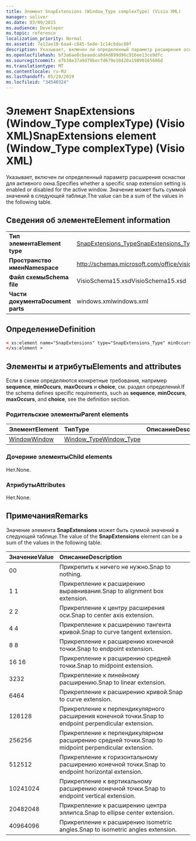 ```yaml
---
title: Элемент SnapExtensions (Window_Type complexType) (Visio XML)
manager: soliver
ms.date: 03/09/2015
ms.audience: Developer
ms.topic: reference
localization_priority: Normal
ms.assetid: 7a12ae10-6aa4-c845-5ede-1c14c6dac80f
description: Указывает, включен ли определенный параметр расширения оснастки для активного окна. Значение может быть суммой значений в следующей таблице.
ms.openlocfilehash: bf3a6ae8cbeaadca8d4d899d96c916ee13ce9dfc
ms.sourcegitcommit: e7b38e37a9d79becfd679e10420a19890165606d
ms.translationtype: MT
ms.contentlocale: ru-RU
ms.lasthandoff: 05/29/2019
ms.locfileid: "34540324"
---
```

# <a name="snapextensions-element-window_type-complextype-visio-xml"></a><span data-ttu-id="8037c-104">Элемент SnapExtensions (Window_Type complexType) (Visio XML)</span><span class="sxs-lookup"><span data-stu-id="8037c-104">SnapExtensions element (Window_Type complexType) (Visio XML)</span></span>

<span data-ttu-id="8037c-105">Указывает, включен ли определенный параметр расширения оснастки для активного окна.</span><span class="sxs-lookup"><span data-stu-id="8037c-105">Specifies whether a specific snap extension setting is enabled or disabled for the active window.</span></span> <span data-ttu-id="8037c-106">Значение может быть суммой значений в следующей таблице.</span><span class="sxs-lookup"><span data-stu-id="8037c-106">The value can be a sum of the values in the following table.</span></span>
  
## <a name="element-information"></a><span data-ttu-id="8037c-107">Сведения об элементе</span><span class="sxs-lookup"><span data-stu-id="8037c-107">Element information</span></span>

|||
|:-----|:-----|
|<span data-ttu-id="8037c-108">**Тип элемента**</span><span class="sxs-lookup"><span data-stu-id="8037c-108">**Element type**</span></span> <br/> |[<span data-ttu-id="8037c-109">SnapExtensions_Type</span><span class="sxs-lookup"><span data-stu-id="8037c-109">SnapExtensions_Type</span></span>](snapextensions_type-complextypevisio-xml.md) <br/> |
|<span data-ttu-id="8037c-110">**Пространство имен**</span><span class="sxs-lookup"><span data-stu-id="8037c-110">**Namespace**</span></span> <br/> |http://schemas.microsoft.com/office/visio/2012/main  <br/> |
|<span data-ttu-id="8037c-111">**Файл схемы**</span><span class="sxs-lookup"><span data-stu-id="8037c-111">**Schema file**</span></span> <br/> |<span data-ttu-id="8037c-112">VisioSchema15.xsd</span><span class="sxs-lookup"><span data-stu-id="8037c-112">VisioSchema15.xsd</span></span>  <br/> |
|<span data-ttu-id="8037c-113">**Части документа**</span><span class="sxs-lookup"><span data-stu-id="8037c-113">**Document parts**</span></span> <br/> |<span data-ttu-id="8037c-114">windows.xml</span><span class="sxs-lookup"><span data-stu-id="8037c-114">windows.xml</span></span>  <br/> |
   
## <a name="definition"></a><span data-ttu-id="8037c-115">Определение</span><span class="sxs-lookup"><span data-stu-id="8037c-115">Definition</span></span>

```XML
< xs:element name="SnapExtensions" type="SnapExtensions_Type" minOccurs="0" maxOccurs="1" >
</xs:element >
```

## <a name="elements-and-attributes"></a><span data-ttu-id="8037c-116">Элементы и атрибуты</span><span class="sxs-lookup"><span data-stu-id="8037c-116">Elements and attributes</span></span>

<span data-ttu-id="8037c-117">Если в схеме определяются конкретные требования, например **sequence**, **minOccurs**, **maxOccurs** и **choice**, см. раздел определений.</span><span class="sxs-lookup"><span data-stu-id="8037c-117">If the schema defines specific requirements, such as **sequence**, **minOccurs**, **maxOccurs**, and **choice**, see the definition section.</span></span> 
  
### <a name="parent-elements"></a><span data-ttu-id="8037c-118">Родительские элементы</span><span class="sxs-lookup"><span data-stu-id="8037c-118">Parent elements</span></span>

|<span data-ttu-id="8037c-119">**Элемент**</span><span class="sxs-lookup"><span data-stu-id="8037c-119">**Element**</span></span>|<span data-ttu-id="8037c-120">**Тип**</span><span class="sxs-lookup"><span data-stu-id="8037c-120">**Type**</span></span>|<span data-ttu-id="8037c-121">**Описание**</span><span class="sxs-lookup"><span data-stu-id="8037c-121">**Description**</span></span>|
|:-----|:-----|:-----|
|[<span data-ttu-id="8037c-122">Window</span><span class="sxs-lookup"><span data-stu-id="8037c-122">Window</span></span>](window-element-windows_type-complextypevisio-xml.md) <br/> |[<span data-ttu-id="8037c-123">Window_Type</span><span class="sxs-lookup"><span data-stu-id="8037c-123">Window_Type</span></span>](window_type-complextypevisio-xml.md) <br/> ||
   
### <a name="child-elements"></a><span data-ttu-id="8037c-124">Дочерние элементы</span><span class="sxs-lookup"><span data-stu-id="8037c-124">Child elements</span></span>

<span data-ttu-id="8037c-125">Нет.</span><span class="sxs-lookup"><span data-stu-id="8037c-125">None.</span></span>
  
### <a name="attributes"></a><span data-ttu-id="8037c-126">Атрибуты</span><span class="sxs-lookup"><span data-stu-id="8037c-126">Attributes</span></span>

<span data-ttu-id="8037c-127">Нет.</span><span class="sxs-lookup"><span data-stu-id="8037c-127">None.</span></span>
  
## <a name="remarks"></a><span data-ttu-id="8037c-128">Примечания</span><span class="sxs-lookup"><span data-stu-id="8037c-128">Remarks</span></span>

<span data-ttu-id="8037c-129">Значение элемента **SnapExtensions** может быть суммой значений в следующей таблице.</span><span class="sxs-lookup"><span data-stu-id="8037c-129">The value of the **SnapExtensions** element can be a sum of the values in the following table.</span></span> 
  
|<span data-ttu-id="8037c-130">**Значение**</span><span class="sxs-lookup"><span data-stu-id="8037c-130">**Value**</span></span>|<span data-ttu-id="8037c-131">**Описание**</span><span class="sxs-lookup"><span data-stu-id="8037c-131">**Description**</span></span>|
|:-----|:-----|
|<span data-ttu-id="8037c-132">0</span><span class="sxs-lookup"><span data-stu-id="8037c-132">0</span></span>  <br/> |<span data-ttu-id="8037c-133">Прикрепить к ничего не нужно.</span><span class="sxs-lookup"><span data-stu-id="8037c-133">Snap to nothing.</span></span>  <br/> |
|<span data-ttu-id="8037c-134">1 </span><span class="sxs-lookup"><span data-stu-id="8037c-134">1</span></span>  <br/> |<span data-ttu-id="8037c-135">Прикрепление к расширению выравнивания.</span><span class="sxs-lookup"><span data-stu-id="8037c-135">Snap to alignment box extension.</span></span>  <br/> |
|<span data-ttu-id="8037c-136">2 </span><span class="sxs-lookup"><span data-stu-id="8037c-136">2</span></span>  <br/> |<span data-ttu-id="8037c-137">Прикрепление к центру расширения оси.</span><span class="sxs-lookup"><span data-stu-id="8037c-137">Snap to center axis extension.</span></span>  <br/> |
|<span data-ttu-id="8037c-138">4 </span><span class="sxs-lookup"><span data-stu-id="8037c-138">4</span></span>  <br/> |<span data-ttu-id="8037c-139">Прикрепление к расширению тангента кривой.</span><span class="sxs-lookup"><span data-stu-id="8037c-139">Snap to curve tangent extension.</span></span>  <br/> |
|<span data-ttu-id="8037c-140">8 </span><span class="sxs-lookup"><span data-stu-id="8037c-140">8</span></span>  <br/> |<span data-ttu-id="8037c-141">Прикрепление к расширению конечной точки.</span><span class="sxs-lookup"><span data-stu-id="8037c-141">Snap to endpoint extension.</span></span>  <br/> |
|<span data-ttu-id="8037c-142">16 </span><span class="sxs-lookup"><span data-stu-id="8037c-142">16</span></span>  <br/> |<span data-ttu-id="8037c-143">Прикрепление к расширению средней точки.</span><span class="sxs-lookup"><span data-stu-id="8037c-143">Snap to midpoint extension.</span></span>  <br/> |
|<span data-ttu-id="8037c-144">32</span><span class="sxs-lookup"><span data-stu-id="8037c-144">32</span></span>  <br/> |<span data-ttu-id="8037c-145">Прикрепление к линейному расширению.</span><span class="sxs-lookup"><span data-stu-id="8037c-145">Snap to linear extension.</span></span>  <br/> |
|<span data-ttu-id="8037c-146">64</span><span class="sxs-lookup"><span data-stu-id="8037c-146">64</span></span>  <br/> |<span data-ttu-id="8037c-147">Прикрепление к расширению кривой.</span><span class="sxs-lookup"><span data-stu-id="8037c-147">Snap to curve extension.</span></span>  <br/> |
|<span data-ttu-id="8037c-148">128</span><span class="sxs-lookup"><span data-stu-id="8037c-148">128</span></span>  <br/> |<span data-ttu-id="8037c-149">Прикрепление к перпендикулярного расширения конечной точки.</span><span class="sxs-lookup"><span data-stu-id="8037c-149">Snap to endpoint perpendicular extension.</span></span>  <br/> |
|<span data-ttu-id="8037c-150">256</span><span class="sxs-lookup"><span data-stu-id="8037c-150">256</span></span>  <br/> |<span data-ttu-id="8037c-151">Прикрепление к перпендикулярном расширению средней точки.</span><span class="sxs-lookup"><span data-stu-id="8037c-151">Snap to midpoint perpendicular extension.</span></span>  <br/> |
|<span data-ttu-id="8037c-152">512</span><span class="sxs-lookup"><span data-stu-id="8037c-152">512</span></span>  <br/> |<span data-ttu-id="8037c-153">Прикрепление к горизонтальному расширению конечной точки.</span><span class="sxs-lookup"><span data-stu-id="8037c-153">Snap to endpoint horizontal extension.</span></span>  <br/> |
|<span data-ttu-id="8037c-154">1024</span><span class="sxs-lookup"><span data-stu-id="8037c-154">1024</span></span>  <br/> |<span data-ttu-id="8037c-155">Прикрепление к вертикальному расширению конечной точки.</span><span class="sxs-lookup"><span data-stu-id="8037c-155">Snap to endpoint vertical extension.</span></span>  <br/> |
|<span data-ttu-id="8037c-156">2048</span><span class="sxs-lookup"><span data-stu-id="8037c-156">2048</span></span>  <br/> |<span data-ttu-id="8037c-157">Прикрепление к расширению центра эллипса.</span><span class="sxs-lookup"><span data-stu-id="8037c-157">Snap to ellipse center extension.</span></span>  <br/> |
|<span data-ttu-id="8037c-158">4096</span><span class="sxs-lookup"><span data-stu-id="8037c-158">4096</span></span>  <br/> |<span data-ttu-id="8037c-159">Прикрепление к расширению isometric angles.</span><span class="sxs-lookup"><span data-stu-id="8037c-159">Snap to isometric angles extension.</span></span>  <br/> |
   

